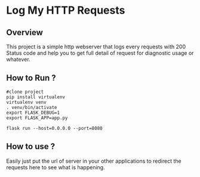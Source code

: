 # Log My HTTP Requests

## Overview 
This project is a simple http webserver that logs every requests with 200 Status code and help you to get full detail of request for diagnostic usage or whatever. 

## How to Run ?

```
#clone project 
pip install virtualenv
virtualenv venv
. venv/bin/activate
export FLASK_DEBUG=1
export FLASK_APP=app.py

flask run --host=0.0.0.0 --port=8080
```
## How to use ?
Easily just put the url of server in your other applications to redirect the requests here to see what is happening.
